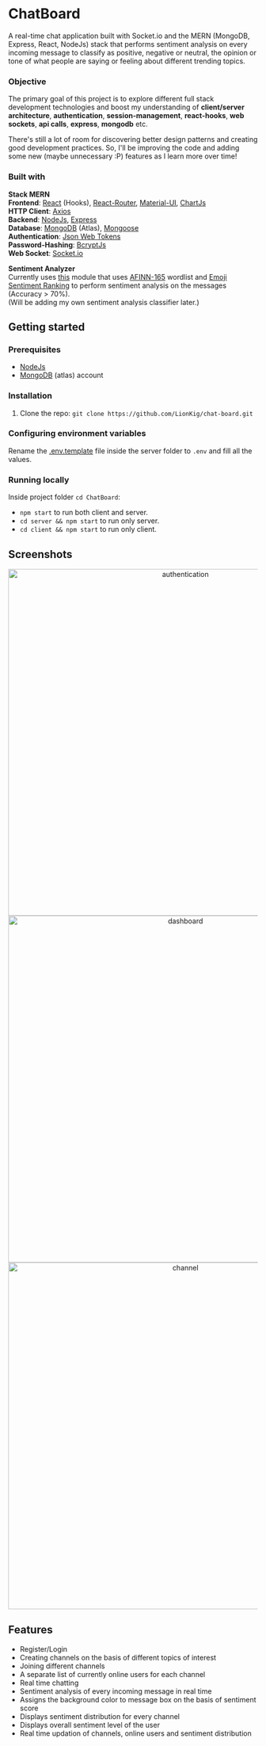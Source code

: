 # ChatBoard

A real-time chat application built with Socket.io and the MERN (MongoDB, Express, React, NodeJs) stack that performs sentiment analysis on every incoming message to classify as positive, negative or neutral, the opinion or tone of what people are saying or feeling about different trending topics.

### Objective

The primary goal of this project is to explore different full stack development technologies and boost my understanding of **client/server architecture**, **authentication**, **session-management**, **react-hooks**, **web sockets**, **api calls**, **express**, **mongodb** etc.

There's still a lot of room for discovering better design patterns and creating good development practices. So, I'll be improving the code and adding some new (maybe unnecessary :P) features as I learn more over time!

### Built with
    
**Stack MERN**    
**Frontend**: [React](https://reactjs.org/) (Hooks), [React-Router](https://reacttraining.com/react-router/), [Material-UI](https://material-ui.com/), [ChartJs](https://www.npmjs.com/package/react-chartjs-2)   
**HTTP Client**: [Axios](https://github.com/axios/axios)   
**Backend**: [NodeJs](https://nodejs.org/en/), [Express](https://expressjs.com/)   
**Database**: [MongoDB](https://www.mongodb.com/cloud/atlas) (Atlas), [Mongoose](https://mongoosejs.com/)    
**Authentication**: [Json Web Tokens](https://www.npmjs.com/package/jwt-then)    
**Password-Hashing**: [BcryptJs](https://www.npmjs.com/package/bcryptjs)   
**Web Socket**: [Socket.io](https://socket.io/)   
    
**Sentiment Analyzer**   
Currently uses [this](https://www.npmjs.com/package/sentiment) module that uses [AFINN-165](http://www2.imm.dtu.dk/pubdb/pubs/6010-full.html) wordlist and [Emoji Sentiment Ranking](https://journals.plos.org/plosone/article?id=10.1371/journal.pone.0144296) to perform sentiment analysis on the messages (Accuracy > 70%).    
(Will be adding my own sentiment analysis classifier later.)
    
## Getting started
    
### Prerequisites

- [NodeJs](https://nodejs.org/en/) 
- [MongoDB](https://www.mongodb.com/cloud/atlas) (atlas) account

### Installation

1. Clone the repo: `git clone https://github.com/LionKig/chat-board.git`


### Configuring environment variables

Rename the [.env.template](/server/.env.template) file inside the server folder to `.env` and fill all the values.

### Running locally

Inside project folder ```cd ChatBoard```:
- `npm start` to run both client and server.
- `cd server && npm start` to run only server.
- `cd client && npm start` to run only client.

## Screenshots

<p align="center">
    <img src="https://i.postimg.cc/sfZSMdhW/1.jpg" alt="authentication" width="700"/>
    <img src="https://i.postimg.cc/dQ83MqC5/2.jpg" alt="dashboard" width="700"/>
    <img src="https://i.postimg.cc/GhmCMrx8/3.jpg" alt="channel" width="700"/>
</p>

## Features
   
- Register/Login
- Creating channels on the basis of different topics of interest
- Joining different channels
- A separate list of currently online users for each channel
- Real time chatting
- Sentiment analysis of every incoming message in real time
- Assigns the background color to message box on the basis of sentiment score
- Displays sentiment distribution for every channel
- Displays overall sentiment level of the user 
- Real time updation of channels, online users and sentiment distribution
